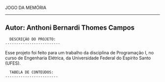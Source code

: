 JOGO DA MEMÓRIA

-----------------------------------------
 Autor: Anthoni Bernardi Thomes Campos 
-----------------------------------------


      DESCRIÇÃO DO PROJETO:
    -------------------------
Esse projeto foi feito para um trabalho
da disciplina de Programação I, no curso
de Engenharia Elétrica, da Universidade
Federal do Espírito Santo (UFES).


      TABELA DE CONTEÚDOS:
    ------------------------
